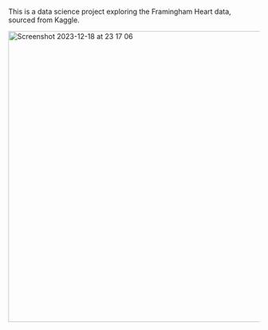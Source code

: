 This is a data science project exploring the Framingham Heart data, sourced from Kaggle.

<img width="584" alt="Screenshot 2023-12-18 at 23 17 06" src="https://github.com/RNWalker/heartData/assets/78052216/8e82b1e8-590a-42be-9e69-280ea9a6ab9b">


